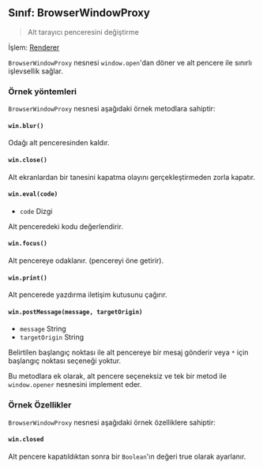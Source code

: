 ## Sınıf: BrowserWindowProxy

> Alt tarayıcı penceresini değiştirme

İşlem: [Renderer](../glossary.md#renderer-process)

`BrowserWindowProxy` nesnesi `window.open`'dan döner ve alt pencere ile sınırlı işlevsellik sağlar.

### Örnek yöntemleri

`BrowserWindowProxy` nesnesi aşağıdaki örnek metodlara sahiptir:

#### `win.blur()`

Odağı alt penceresinden kaldır.

#### `win.close()`

Alt ekranlardan bir tanesini kapatma olayını gerçekleştirmeden zorla kapatır.

#### `win.eval(code)`

* `code` Dizgi

Alt penceredeki kodu değerlendirir.

#### `win.focus()`

Alt pencereye odaklanır. (pencereyi öne getirir).

#### `win.print()`

Alt pencerede yazdırma iletişim kutusunu çağırır.

#### `win.postMessage(message, targetOrigin)`

* `message` String
* `targetOrigin` String

Belirtilen başlangıç noktası ile alt pencereye bir mesaj gönderir veya `*` için başlangıç noktası seçeneği yoktur.

Bu metodlara ek olarak, alt pencere seçeneksiz ve tek bir metod ile `window.opener` nesnesini implement eder.

### Örnek Özellikler

`BrowserWindowProxy` nesnesi aşağıdaki örnek özelliklere sahiptir:

#### `win.closed`

Alt pencere kapatıldıktan sonra bir `Boolean`'ın değeri true olarak ayarlanır.
